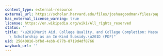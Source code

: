 ```yaml
---
content_type: external-resource
external_url: https://scholar.harvard.edu/files/joshuagoodman/files/paper_2.pdf
has_external_license_warning: true
license: https://en.wikipedia.org/wiki/All_rights_reserved
status: ''
title: "\u201CMerit Aid, College Quality, and College Completion: Massachusetts' Adams\
  \ Scholarship as an In-Kind Subsidy.\u201D (PDF)"
uid: 25840816-bfbd-4ebb-877b-8719d4df8766
wayback_url: ''
---
```

